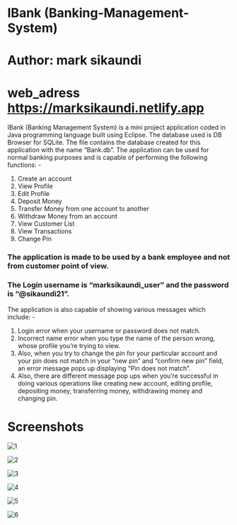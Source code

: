 # IBank (Banking-Management-System)
#  Author: mark sikaundi
#  web_adress https://marksikaundi.netlify.app
IBank (Banking Management System) is a mini project application coded in Java programming language built using Eclipse. The database used is DB Browser for SQLite. The file contains the database created for this application with the name “Bank.db”. The application can be used for normal banking purposes and is capable of performing the following functions: -
1)	Create an account
2)	View Profile
3)	Edit Profile
4)	Deposit Money
5)	Transfer Money from one account to another
6)	Withdraw Money from an account
7)	View Customer List
8)	View Transactions
9)	Change Pin

### The application is made to be used by a bank employee and not from customer point of view. 
### The Login username is “marksikaundi_user” and the password is “@sikaundi21”. 
The application is also capable of showing various messages which include: -
1)	Login error when your username or password does not match.
2)	Incorrect name error when you type the name of the person wrong, whose profile you’re trying to view.
3)	Also, when you try to change the pin for your particular account and your pin does not match in your “new pin” and “confirm new pin” field, an error message pops up displaying “Pin does not match”.
4)	 Also, there are different message pop ups when you’re successful in doing various operations like creating new account, editing profile, depositing money, transferring money, withdrawing money and changing pin.

# Screenshots
![1](https://user-images.githubusercontent.com/32307505/40165723-59b157de-59da-11e8-9fe3-b6f94d27270e.jpg)

![2](https://user-images.githubusercontent.com/32307505/40165743-649a16d6-59da-11e8-893e-d1bc864473a8.jpg)

![3](https://user-images.githubusercontent.com/32307505/40165753-6c3cbe7a-59da-11e8-8c3a-7ac80d65bcb1.jpg)

![4](https://user-images.githubusercontent.com/32307505/40165763-757083f0-59da-11e8-8eee-ea73bf31669b.jpg)

![5](https://user-images.githubusercontent.com/32307505/40165776-7c2cfbe2-59da-11e8-9bdc-b5b6030984b8.jpg)

![6](https://user-images.githubusercontent.com/32307505/40165788-8416ecd2-59da-11e8-9f46-047800232781.jpg)
